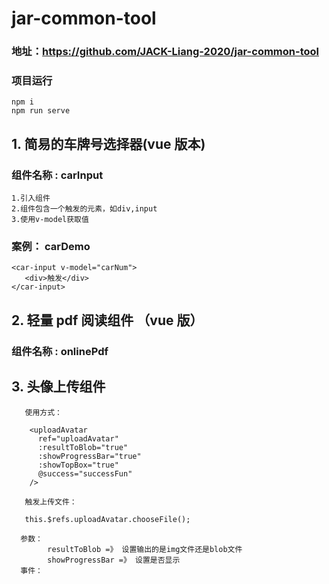 # jar-common-tool

### 地址：https://github.com/JACK-Liang-2020/jar-common-tool

### 项目运行

```
npm i
npm run serve
```

## 1. 简易的车牌号选择器(vue 版本)

### 组件名称 : carInput

```
1.引入组件
2.组件包含一个触发的元素，如div,input
3.使用v-model获取值
```

### 案例： carDemo

```
<car-input v-model="carNum">
   <div>触发</div>
</car-input>
```

## 2. 轻量 pdf 阅读组件 （vue 版）

### 组件名称 : onlinePdf

## 3. 头像上传组件

```
   使用方式：

    <uploadAvatar
      ref="uploadAvatar"
      :resultToBlob="true"
      :showProgressBar="true"
      :showTopBox="true"
      @success="successFun"
    />

   触发上传文件：

   this.$refs.uploadAvatar.chooseFile();

```

```
  参数：
        resultToBlob =》 设置输出的是img文件还是blob文件
        showProgressBar =》 设置是否显示
  事件：



```
